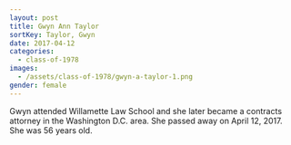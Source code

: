 ```yaml
---
layout: post
title: Gwyn Ann Taylor
sortKey: Taylor, Gwyn
date: 2017-04-12
categories:
  - class-of-1978
images:
  - /assets/class-of-1978/gwyn-a-taylor-1.png
gender: female
---
```


Gwyn attended Willamette Law School and she later became a contracts attorney in the Washington D.C. area. She passed away on April 12, 2017. She was 56 years old.
